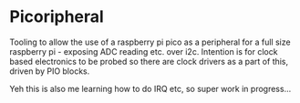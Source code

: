 Picoripheral
============

Tooling to allow the use of a raspberry pi pico as a peripheral for a full 
size raspberry pi - exposing ADC reading etc. over i2c. Intention is for clock
based electronics to be probed so there are clock drivers as a part of this, 
driven by PIO blocks. 

Yeh this is also me learning how to do IRQ etc, so super work in progress...

